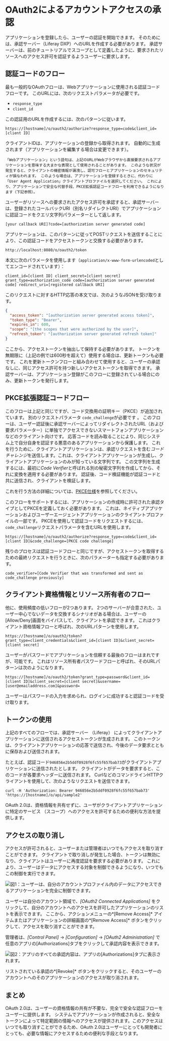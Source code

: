 # OAuth2によるアカウントアクセスの承認

アプリケーションを登録したら、ユーザーの認証を開始できます。 そのためには、承認サーバー（Liferay DXP）へのURLを作成する必要があります。 承認サーバーは、前のチュートリアルでスコープとして定義したように、要求されたリソースへのアクセス許可を認証するようユーザーに要求します。

## 認証コードのフロー

最も一般的なOAuthフローは、Webアプリケーションに使用される認証コードフローです。 このURLには、次のリクエストパラメータが必要です。

  - `response_type`
  - `client_id`

この認証用のURLを作成するには、次のパターンに従います。

    https://[hostname]/o/oauth2/authorize?response_type=code&client_id=[client ID]

クライアントIDは、アプリケーションの登録から取得されます。 自動的に生成されます（アプリケーションを編集する場合は変更できます）。

```{important}
「Webアプリケーション」という語句は、上記のURLがWebブラウザから直接要求されるアプリケーションを意味する大まかな表現として使用されることがあります。 このような状況が発生すると、クライアントの機密情報が漏洩し、認可フローとアプリケーションのセキュリティが損なわれます。 このような場合は、アプリケーションを登録するときに、代わりに「User Agent Application」クライアントプロファイルを選択してください。 これにより、アプリケーションで安全な代替手段、PKCE拡張認証コードフローを利用できるようになります（下記参照）。
```

ユーザーがリソースへの要求されたアクセス許可を承認すると、承認サーバーは、登録されたコールバックURI（別名リダイレクトURI）でアプリケーションに認証コードをクエリ文字列パラメーターとして返します。

    [your callback URI]?code=[authorization server generated code]

アプリケーションは、このパターンに従ってPOSTリクエストを送信することにより、この認証コードをアクセストークンと交換する必要があります。

    http://localhost:8080/o/oauth2/token

本文に次のパラメータを使用します（`application/x-www-form-urlencoded`としてエンコードされています）：

    client_id=[client ID] client_secret=[client secret] grant_type=authorization_code code=[authorization server generated code] redirect_uri=[registered callback URI]

このリクエストに対するHTTP応答の本文では、次のようなJSONを受け取ります。

``` json
{
  "access_token": "[authorization server generated access token]",
  "token_type": "Bearer",
  "expires_in": 600,
  "scope": "[the scopes that were authorized by the user]",
  "refresh_token": "[authorization server generated refresh token]"
}
```

ここから、アクセストークンを抽出して保持する必要があります。 トークンを無期限に（上記の例では600秒を超えて）使用する場合は、更新トークンも必要です。 これを更新トークンフローと組み合わせて使用すると、ユーザーの承認なしに、同じアクセス許可を持つ新しいアクセストークンを取得できます。 承認サーバーは、アプリケーション登録がこのフローに登録されている場合にのみ、更新トークンを発行します。

## PKCE拡張認証コードフロー

このフローは上記と同じですが、コード交換用の証明キー（PKCE）が追加されています。 別のリクエストパラメータ `code_challenge`が必要です 。 このフローは、ユーザー認証後に承認サーバーによってリダイレクトされたURL（および要求パラメーター）に単独でアクセスできないスマートフォンアプリケーションなどのクライアント向けです。 応答コードを読み取ることにより、同じシステム上で自分自身を認証する悪意のあるアプリケーションから保護します。 これを行うために、クライアントアプリケーションは、承認リクエストを含む*コードチャレンジ*を送信します。これは、クライアントアプリケーションが生成し、クライアントアプリケーションのみが知っている文字列です。 この文字列を生成するには、最初に*Code Verifier*と呼ばれる別の秘密文字列を作成してから、それに変換を適用する必要があります。 認証後、コード検証機能が認証コードと共に送信され、クライアントを検証します。

これを行う方法の詳細については、[PKCE仕様](https://tools.ietf.org/html/rfc7636)を参照してください。

このフローをサポートするには、アプリケーションの作成時に許可された承認タイプとしてPKCEを定義しておく必要があります。 これは、ネイティブアプリケーションおよびユーザーエージェントアプリケーションのクライアントプロファイルの一部です。 PKCEを使用して認証コードをリクエストするには、`code_challenge`リクエストパラメータを含むURLを使用します。

    https://[hostname]/o/oauth2/authorize?response_type=code&client_id=[client ID]&code_challenge=[PKCE code challenge]

残りのプロセスは認証コードフローと同じですが、アクセストークンを取得するための最終リクエストを行うときに、次のパラメーターも指定する必要があります。

    code_verifier=[Code Verifier that was transformed and sent as code_challenge previously]

## クライアント資格情報とリソース所有者のフロー

他に、使用頻度の低いフローが2つあります。 2つのサーバーが合意された、ユーザー中心でないデータを交換するシナリオがある場合は、ユーザーの[Allow/Deny]画面をバイパスして、クライアントを承認できます。 これはクライアント資格情報フローと呼ばれ、次のURLパターンを使用します。

    https://[hostname]/o/oauth2/token?grant_type=client_credentials&client_id=[client ID]&client_secret=[client secret]

ユーザーがパスワードでアプリケーションを信頼する最後のフローはまれですが、可能です。 これはリソース所有者パスワードフローと呼ばれ、そのURLパターンは次のようになります。

    https://[hostname]/o/oauth2/token?grant_type=password&client_id=[client ID]&client_secret=[client secret]&username=[user@emailaddress.com]&password=

ユーザーはパスワードの入力を求められ、ログインに成功すると認証コードを受け取ります。

## トークンの使用

上記のすべてのフローでは、承認サーバー （Liferay） によってクライアントアプリケーションに送信されるアクセストークンが生成されます。 このトークンは、クライアントアプリケーションの応答で送信され、今後のデータ要求とともに保存および送信されます。

たとえば、認証コード`946856e2b5ddf0928f6fc55f657bab73`がクライアントアプリケーションに送信されたとします。 クライアントがデータを要求すると、このコードが各要求ヘッダーに送信されます。 CurlなどのコマンドラインHTTPクライアントを使用して、次のようなリクエストを送信できます。

    curl -H 'Authorization: Bearer 946856e2b5ddf0928f6fc55f657bab73' 'https://[hostname]/o/api/sample2'

OAuth 2.0は、資格情報を共有せずに、ユーザがクライアントアプリケーションに特定のサービス （スコープ）へのアクセスを許可するための便利な方法を提供します。

## アクセスの取り消し

アクセスが許可されると、ユーザーまたは管理者はいつでもアクセスを取り消すことができます。 クライアントで取り消しが発生した場合、トークンは無効になり、クライアントはユーザーに再度認証を要求する必要があります。 これにより、ユーザーはデータにアクセスする対象を制御できるようになり、いつでもこの制御を実行できます。

![図1：ユーザーは、自分のアカウントプロファイル内のデータにアクセスできるアプリケーションを完全に制御できます。](./authorizing-account-access-with-oauth2/images/01.png)

ユーザーは自分のアカウント領域で、*[OAuth2 Connected Applications]* をクリックして、自分のアカウントへのアクセスを許可したアプリケーションのリストを表示できます。 ここから、アクションメニューの*[Remove Access]* アイテムまたはアプリケーションの詳細画面の*[Remove Access]* ボタンをクリックして、アクセスを取り消すことができます。

管理者は、*[Control Panel]* → *[Configuration]* → *[OAuth2 Administration]* で任意のアプリの[Authorizations]タブをクリックして承認内容を表示できます。

![図2：アプリのすべての承認内容は、アプリの[Authorizations]タブに表示されます。](./authorizing-account-access-with-oauth2/images/02.png)

リストされている承認の*[Revoke]* ボタンをクリックすると、そのユーザーのアカウントへのそのアプリケーションのアクセスが取り消されます。

## まとめ

OAuth 2.0は、ユーザーの資格情報の共有が不要な、完全で安全な認証フローをユーザーに提供します。 システムでアプリケーションが作成されると、安全なトークンによって特定範囲の情報へのアクセスが提供されます。このアクセスはいつでも取り消すことができるため、OAuth 2.0はユーザーにとっても開発者にとっても、必要な情報にアクセスするための便利な手段となります。
